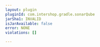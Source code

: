 ```yaml
---
layout: plugin
pluginId: com.intershop.gradle.sonarQube
jarSha1: INVALID
isJarAvailable: false
error: NONE
violations: []

---
```

